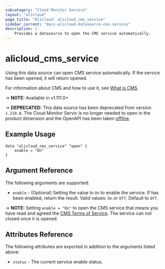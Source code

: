 ```yaml
---
subcategory: "Cloud Monitor Service"
layout: "alicloud"
page_title: "Alicloud: alicloud_cms_service"
sidebar_current: "docs-alicloud-datasource-cms-service"
description: |-
    Provides a datasource to open the CMS service automatically.
---
```


# alicloud\_cms\_service

Using this data source can open CMS service automatically. If the service has been opened, it will return opened.

For information about CMS and how to use it, see [What is CMS](https://help.aliyun.com/product/28572.html).

-> **NOTE:** Available in v1.111.0+

-> **DEPRECATED:**  This data source has been deprecated from version `1.219.0`. The Cloud Monitor Servic is no longer needed to open in the product dimension and the OpenAPI has been taken [offline](https://api.alibabacloud.com/api/Cms/2019-01-01/OpenCmsService).

## Example Usage

```
data "alicloud_cms_service" "open" {
	enable = "On"
}
```

## Argument Reference

The following arguments are supported:

* `enable` - (Optional) Setting the value to `On` to enable the service. If has been enabled, return the result. Valid values: `On` or `Off`. Default to `Off`.

-> **NOTE:** Setting `enable = "On"` to open the CMS service that means you have read and agreed the [CMS Terms of Service](https://help.aliyun.com/document_detail/68185.html). The service can not closed once it is opened.

## Attributes Reference

The following attributes are exported in addition to the arguments listed above:

* `status` - The current service enable status. 
